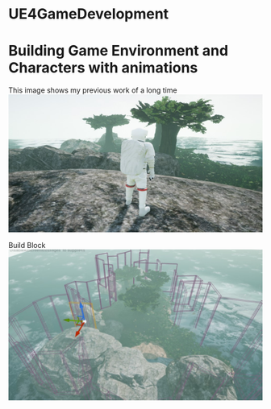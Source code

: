 # UE4GameDevelopment

# Building Game Environment and Characters with animations 

This image shows my previous work of a long time
![](https://github.com/XuchenSun/UE4GameDevelopment/blob/main/Daily_Work_Log/EnvironmentAndCharacterBuild.jpg)

Build Block 
![](https://github.com/XuchenSun/UE4GameDevelopment/blob/main/Daily_Work_Log/block.jpg)
